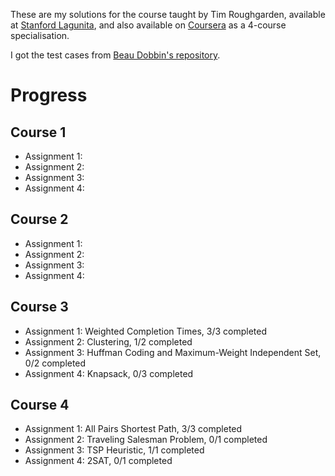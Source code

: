 These are my solutions for the course taught by Tim Roughgarden, available at
[Stanford
Lagunita](https://lagunita.stanford.edu/courses/course-v1:Engineering+Algorithms1+SelfPaced/about),
and also available on
[Coursera](https://www.coursera.org/specializations/algorithms) as a 4-course
specialisation.

I got the test cases from [Beau Dobbin's repository](https://github.com/beaunus/stanford-algs).

# Progress

## Course 1
- Assignment 1: 
- Assignment 2: 
- Assignment 3: 
- Assignment 4: 

## Course 2
- Assignment 1: 
- Assignment 2: 
- Assignment 3: 
- Assignment 4: 

## Course 3
- Assignment 1: Weighted Completion Times, 3/3 completed
- Assignment 2: Clustering, 1/2 completed
- Assignment 3: Huffman Coding and Maximum-Weight Independent Set, 0/2 completed
- Assignment 4: Knapsack, 0/3 completed

## Course 4
- Assignment 1: All Pairs Shortest Path, 3/3 completed 
- Assignment 2: Traveling Salesman Problem, 0/1 completed
- Assignment 3: TSP Heuristic, 1/1 completed
- Assignment 4: 2SAT, 0/1 completed